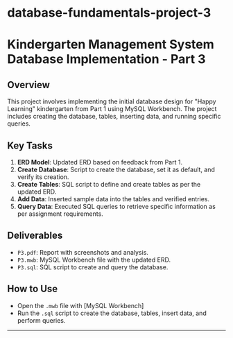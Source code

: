 # database-fundamentals-project-3
# Kindergarten Management System Database Implementation - Part 3

## Overview
This project involves implementing the initial database design for "Happy Learning" kindergarten from Part 1 using MySQL Workbench. The project includes creating the database, tables, inserting data, and running specific queries.

## Key Tasks
1. **ERD Model**: Updated ERD based on feedback from Part 1.
2. **Create Database**: Script to create the database, set it as default, and verify its creation.
3. **Create Tables**: SQL script to define and create tables as per the updated ERD.
4. **Add Data**: Inserted sample data into the tables and verified entries.
5. **Query Data**: Executed SQL queries to retrieve specific information as per assignment requirements.

## Deliverables
- `P3.pdf`: Report with screenshots and analysis.
- `P3.mwb`: MySQL Workbench file with the updated ERD.
- `P3.sql`: SQL script to create and query the database.

## How to Use
- Open the `.mwb` file with [MySQL Workbench]
- Run the `.sql` script to create the database, tables, insert data, and perform queries.

---

